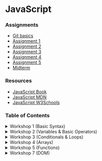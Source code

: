 # JavaScript


### Assignments

- [Git basics](https://www.youtube.com/watch?v=mJ-qvsxPHpY)
- [Assignment 1](https://classroom.github.com/a/3vyGO5BO)
- [Assignment 2](https://classroom.github.com/a/UAOl5SAV)
- [Assignment 3](https://classroom.github.com/a/uKacETOn)
- [Assignment 4](https://classroom.github.com/a/ioA8N2Cp)
- [Assignment 5](https://classroom.github.com/a/SUHNlOlQ)
- [Midterm](https://classroom.github.com/a/37plXKrq)


### Resources
- [JavaScript Book](https://1drv.ms/b/s!AmZJMrBsKhiOh8UDJDRDATZCy9M9VA?e=nbPyH9)
- [JavaScript MDN](https://developer.mozilla.org/en-US/docs/Learn/JavaScript)
- [JavaScript W3Schools](https://www.w3schools.com/js/default.asp)



### Table of Contents

<details>
    <summary>Workshop 1 (Basic Syntax)</summary>
    <br>
    <ul>
        <li>How javascript works</li>
        <li>Working with values</li>
        <li>Printing to the terminal / console</li>
    </ul>
</details>


<details>
    <summary>Workshop 2 (Variables & Basic Operators)</summary>
    <br>
    <ul>
        <li>Variables (let, const)</li>
        <li>Naming conventions</li>
        <li>Storing data</li>
        <li>Data Types (string; number; bool; null; undefined)</li>
        <li>Math Operators</li>
        <li>Comparison Operators</li>
        <li>Assignment Operators</li>
        <li>Type casting</li>
        <li>Comments</li>
    </ul>
</details>


<details>
    <summary>Workshop 3 (Conditionals & Loops)</summary>
    <br>
    <ul>
        <li>Conditionals (if; else; else if)</li>
        <li>Logical Operators (&&; ||; !)</li>
        <li>While Loop</li>
        <li>Do While Loop</li>
        <li>For Loop</li>
        <li>Infinite Loops</li>
    </ul>
</details>


<details>
    <summary>Workshop 4 (Arrays)</summary>
    <br>
    <ul>
        <li>Arrays</li>
        <li>Index</li>
        <li>Manipulating Array elements</li>
        <li>Array methods</li>
        <li>Sotring Arrays</li>
    </ul>
</details>

<details>
    <summary>Workshop 5 (Functions)</summary>
    <br>
    <ul>
        <li>Defining Functions</li>
        <li>Function Parameters</li>
        <li>Returning Values</li>
        <li>Default Parameters</li>
        <li>Arrow Functions</li>
        <li>Function Expressions</li>
        <li>Higher Order Functions</li>
    </ul>
</details>


<details>
    <summary>Workshop 7 (DOM)</summary>
    <br>
    <ul>
        <li>What is the DOM</li>
        <li>Accessing Elements</li>
        <li>Manipulating Elements</li>
        <li>Creating Elements</li>
        <li>Event Listeners</li>
        <li>Event Propagation</li>
    </ul>
</details>

